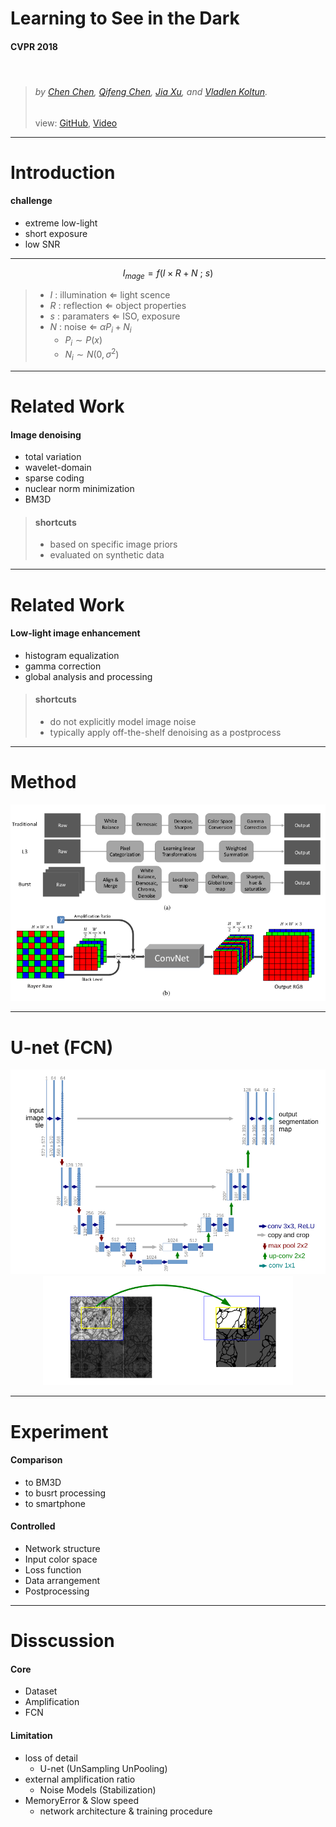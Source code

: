 # Learning to See in the Dark

#### CVPR 2018

<br>

> ###### by [Chen Chen](http://cchen156.web.engr.illinois.edu/), [Qifeng Chen](http://cqf.io/), [Jia Xu](http://pages.cs.wisc.edu/~jiaxu/), and [Vladlen Koltun](http://vladlen.info/). 
> view: [GitHub](https://github.com/cchen156/Learning-to-See-in-the-Dark), [Video](https://youtu.be/qWKUFK7MWvg)


---
<!-- page_number: true -->
# Introduction

#### challenge
- extreme low-light
- short exposure
- low SNR

---
$$I_{mage} = f(I \times R + N \ ; \ s) $$

> - $I$ : illumination $\Leftarrow$ light scence
> - $R$ : reflection $\Leftarrow$ object properties
> - $s$ : paramaters $\Leftarrow$ ISO, exposure
> - $N$ : noise $\Leftarrow$ $\alpha P_i + N_i$ 
>   - $P_i \sim P(x)$
>   - $N_i \sim N(0,\sigma^2)$


---
# Related Work

#### Image denoising
- total variation
- wavelet-domain 
- sparse coding
- nuclear norm minimization
- BM3D
> #### shortcuts
> - based on specific image priors
> - evaluated on synthetic data 

---
# Related Work

#### Low-light image enhancement
- histogram equalization
- gamma correction
- global analysis and processing
> #### shortcuts
> - do not explicitly model image noise
> -  typically apply off-the-shelf denoising as a postprocess

---
# Method
![method](./method.png)


---
# U-net (FCN)
<div align='center'>
<img src='./U-net.png' width=600>
<img src='./texture.png' width=400>
</div>

---
# Experiment
#### Comparison
- to BM3D
- to busrt processing
- to smartphone
#### Controlled
- Network structure
- Input color space
- Loss function
- Data arrangement
- Postprocessing

---
# Disscussion
#### Core
- Dataset
- Amplification 
- FCN
#### Limitation
- loss of detail
  - U-net (UnSampling UnPooling)
- external amplification ratio
  - Noise Models (Stabilization)
- MemoryError & Slow speed
  - network architecture & training procedure 


